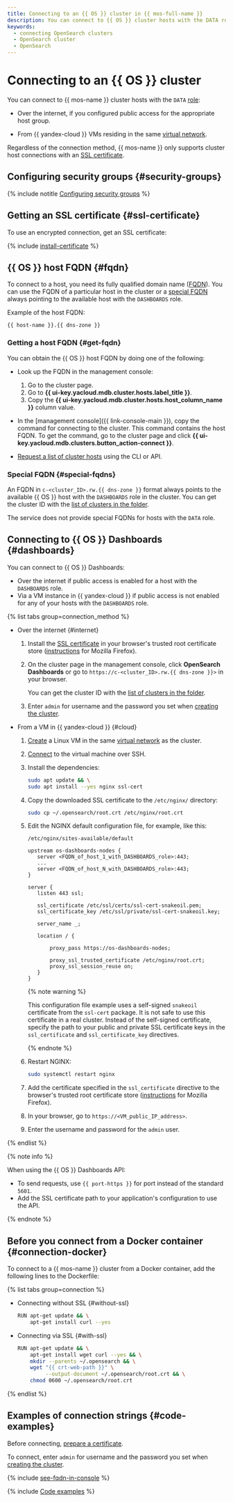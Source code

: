 ```yaml
---
title: Connecting to an {{ OS }} cluster in {{ mos-full-name }}
description: You can connect to {{ OS }} cluster hosts with the DATA role via the internet if you have set up public access to the host of interest and from {{ yandex-cloud }} VMs residing in the same virtual network.
keywords:
  - connecting OpenSearch clusters
  - OpenSearch cluster
  - OpenSearch
---
```


# Connecting to an {{ OS }} cluster

You can connect to {{ mos-name }} cluster hosts with the `DATA` [role](../concepts/host-roles.md#data):

* Over the internet, if you configured public access for the appropriate host group.


* From {{ yandex-cloud }} VMs residing in the same [virtual network](../../vpc/concepts/network.md).


Regardless of the connection method, {{ mos-name }} only supports cluster host connections with an [SSL certificate](#ssl-certificate).


## Configuring security groups {#security-groups}

{% include notitle [Configuring security groups](../../_includes/mdb/mos/configuring-security-groups.md) %}


## Getting an SSL certificate {#ssl-certificate}

To use an encrypted connection, get an SSL certificate:

{% include [install-certificate](../../_includes/mdb/mos/install-certificate.md) %}

## {{ OS }} host FQDN {#fqdn}

To connect to a host, you need its fully qualified domain name ([FQDN](../concepts/network.md#hostname)). You can use the FQDN of a particular host in the cluster or a [special FQDN](#special-fqdns) always pointing to the available host with the `DASHBOARDS` role.

Example of the host FQDN:

```text
{{ host-name }}.{{ dns-zone }}
```

### Getting a host FQDN {#get-fqdn}

You can obtain the {{ OS }} host FQDN by doing one of the following:

* Look up the FQDN in the management console:

    1. Go to the cluster page.
    1. Go to **{{ ui-key.yacloud.mdb.cluster.hosts.label_title }}**.
    1. Copy the **{{ ui-key.yacloud.mdb.cluster.hosts.host_column_name }}** column value.

* In the [management console]({{ link-console-main }}), copy the command for connecting to the cluster. This command contains the host FQDN. To get the command, go to the cluster page and click **{{ ui-key.yacloud.mdb.clusters.button_action-connect }}**.

* [Request a list of cluster hosts](host-groups.md#list-hosts) using the CLI or API.

### Special FQDN {#special-fqdns}

An FQDN in `c-<cluster_ID>.rw.{{ dns-zone }}` format always points to the available {{ OS }} host with the `DASHBOARDS` role in the cluster. You can get the cluster ID with the [list of clusters in the folder](./cluster-list.md#list-clusters).

The service does not provide special FQDNs for hosts with the `DATA` role.

## Connecting to {{ OS }} Dashboards {#dashboards}


You can connect to {{ OS }} Dashboards:

* Over the internet if public access is enabled for a host with the `DASHBOARDS` role.
* Via a VM instance in {{ yandex-cloud }} if public access is not enabled for any of your hosts with the `DASHBOARDS` role.

{% list tabs group=connection_method %}

- Over the internet {#internet}

    1. Install the [SSL certificate](#ssl-certificate) in your browser's trusted root certificate store ([instructions](https://wiki.mozilla.org/PSM:Changing_Trust_Settings#Trusting_an_Additional_Root_Certificate) for Mozilla Firefox).
    1. On the cluster page in the management console, click **OpenSearch Dashboards** or go to `https://c-<cluster_ID>.rw.{{ dns-zone }}>` in your browser.

        You can get the cluster ID with the [list of clusters in the folder](./cluster-list.md#list-clusters).

    1. Enter `admin` for username and the password you set when [creating the cluster](cluster-create.md).

- From a VM in {{ yandex-cloud }} {#cloud}

    1. [Create](../../compute/quickstart/quick-create-linux.md) a Linux VM in the same [virtual network](../../vpc/concepts/network.md) as the cluster.
    1. [Connect](../../compute/operations/vm-connect/ssh.md) to the virtual machine over SSH.
    1. Install the dependencies:
    
       ```bash
       sudo apt update && \
       sudo apt install --yes nginx ssl-cert
       ```

    1. Copy the downloaded SSL certificate to the `/etc/nginx/` directory:

       ```bash
       sudo cp ~/.opensearch/root.crt /etc/nginx/root.crt
       ```

    1. Edit the NGINX default configuration file, for example, like this:

       `/etc/nginx/sites-available/default`

       ```nginx
       upstream os-dashboards-nodes {
          server <FQDN_of_host_1_with_DASHBOARDS_role>:443;
          ...
          server <FQDN_of_host_N_with_DASHBOARDS_role>:443;
       }

       server {
          listen 443 ssl;

          ssl_certificate /etc/ssl/certs/ssl-cert-snakeoil.pem;
          ssl_certificate_key /etc/ssl/private/ssl-cert-snakeoil.key;

          server_name _;

          location / {

              proxy_pass https://os-dashboards-nodes;

              proxy_ssl_trusted_certificate /etc/nginx/root.crt;
              proxy_ssl_session_reuse on;
          }
       }
       ```

       {% note warning %}

       This configuration file example uses a self-signed `snakeoil` certificate from the `ssl-cert` package. It is not safe to use this certificate in a real cluster. Instead of the self-signed certificate, specify the path to your public and private SSL certificate keys in the `ssl_certificate` and `ssl_certificate_key` directives.

       {% endnote %}

    1. Restart NGINX:

       ```bash
       sudo systemctl restart nginx
       ```

    1. Add the certificate specified in the `ssl_certificate` directive to the browser's trusted root certificate store ([instructions](https://wiki.mozilla.org/PSM:Changing_Trust_Settings#Trusting_an_Additional_Root_Certificate) for Mozilla Firefox).

    1. In your browser, go to `https://<VM_public_IP_address>`.

    1. Enter the username and password for the `admin` user.

{% endlist %}


{% note info %}

When using the {{ OS }} Dashboards API:

* To send requests, use `{{ port-https }}` for port instead of the standard `5601`.
* Add the SSL certificate path to your application's configuration to use the API.

{% endnote %}

## Before you connect from a Docker container {#connection-docker}

To connect to a {{ mos-name }} cluster from a Docker container, add the following lines to the Dockerfile:

{% list tabs group=connection %}


- Connecting without SSL {#without-ssl}

    ```bash
    RUN apt-get update && \
        apt-get install curl --yes
    ```


- Connecting via SSL {#with-ssl}

    ```bash
    RUN apt-get update && \
        apt-get install wget curl --yes && \
        mkdir --parents ~/.opensearch && \
        wget "{{ crt-web-path }}" \
             --output-document ~/.opensearch/root.crt && \
        chmod 0600 ~/.opensearch/root.crt
    ```

{% endlist %}

## Examples of connection strings {#code-examples}

Before connecting, [prepare a certificate](#ssl-cetificate).

To connect, enter `admin` for username and the password you set when [creating the cluster](cluster-create.md#create-cluster).

{% include [see-fqdn-in-console](../../_includes/mdb/see-fqdn-in-console.md) %}

{% include [Code examples](../../_includes/mdb/mos/code-examples.md) %}
